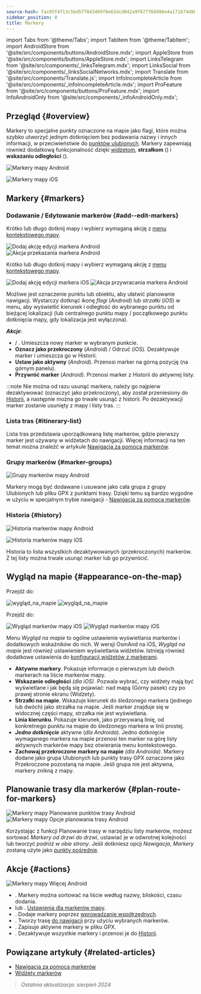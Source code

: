 ```yaml
---
source-hash: fac05f4f13c5bd5f7843d69f6e63dcd842a9f677768496e4a171674d0bf80050
sidebar_position: 8
title: Markery
---
```

import Tabs from '@theme/Tabs';
import TabItem from '@theme/TabItem';
import AndroidStore from '@site/src/components/buttons/AndroidStore.mdx';
import AppleStore from '@site/src/components/buttons/AppleStore.mdx';
import LinksTelegram from '@site/src/components/_linksTelegram.mdx';
import LinksSocial from '@site/src/components/_linksSocialNetworks.mdx';
import Translate from '@site/src/components/Translate.js';
import InfoIncompleteArticle from '@site/src/components/_infoIncompleteArticle.mdx';
import ProFeature from '@site/src/components/buttons/ProFeature.mdx';
import InfoAndroidOnly from '@site/src/components/_infoAndroidOnly.mdx';


## Przegląd {#overview}

Markery to specjalne punkty oznaczone na mapie jako flagi, które można szybko utworzyć jednym dotknięciem bez podawania nazwy i innych informacji, w przeciwieństwie do [punktów ulubionych](./favorites.md). Markery zapewniają również dodatkową funkcjonalność dzięki [widżetom](../widgets/markers.md), **strzałkom** (<Translate android="true" ids="show_arrows_on_the_map"/>) i **wskazaniu odległości** (<Translate android="true" ids="show_direction"/>).

<Tabs groupId="operating-systems" queryString="current-os">

<TabItem value="android" label="Android">

![Markery mapy Android](@site/static/img/map/map_markers_android.png)

</TabItem>

<TabItem value="ios" label="iOS">

![Markery mapy iOS](@site/static/img/map/map_markers_ios.png)

</TabItem>

</Tabs>

## Markery {#markers}

### Dodawanie / Edytowanie markerów {#add--edit-markers}

<Tabs groupId="operating-systems" queryString="current-os">

<TabItem value="android" label="Android">

Krótko lub długo dotknij mapy i wybierz wymaganą akcję z [menu kontekstowego mapy](../map/map-context-menu.md#add--edit-marker).

![Dodaj akcję edycji markera Android](@site/static/img/map/add_marker_android.png) ![Akcja przekazania markera Android](@site/static/img/map/action_pass_marker_android.png)

</TabItem>

<TabItem value="ios" label="iOS">

Krótko lub długo dotknij mapy i wybierz wymaganą akcję z [menu kontekstowego mapy](../map/map-context-menu.md#add--edit-marker).

![Dodaj akcję edycji markera iOS](@site/static/img/map/add_marker_ios.png) ![Akcja przywracania markera Android](@site/static/img/map/action_restore_marker_android.png)

</TabItem>

</Tabs>

Możliwe jest oznaczenie punktu lub obiektu, aby ułatwić planowanie nawigacji. Wystarczy dotknąć ikonę *flagi* (*Android*) lub *strzałki* (*iOS*) w menu, aby wyświetlić kierunek i odległość do wybranego punktu od bieżącej lokalizacji (lub centralnego punktu mapy / początkowego punktu dotknięcia mapy, gdy lokalizacja jest wyłączona).

***Akcje***:

- **<Translate android="true" ids="shared_string_marker"/>** / **<Translate android="true" ids="edit_map_marker"/>**. Umieszcza nowy marker w wybranym punkcie.
- **Oznacz jako przekroczony** (*Android*) / Odrzuć (iOS). Dezaktywuje marker i umieszcza go w Historii.
- **Ustaw jako aktywny** (*Android*). Przenosi marker na górną pozycję (na górnym panelu).
- **Przywróć marker** (*Android*). Przenosi marker z Historii do aktywnej listy.

:::note
Nie można od razu usunąć markera, należy go najpierw dezaktywować (oznaczyć jako przekroczony), aby został przeniesiony do [Historii](#history), a następnie można go trwale usunąć z historii. Po dezaktywacji marker zostanie usunięty z mapy i listy tras.
:::


<!--
### Add Favorites to Map Markers {#add-favorites-to-map-markers}

<InfoAndroidOnly/>

![Favorites folder functions android](@site/static/img/personal/favorites_folder_functions_android.png)

You can add to or remove your favorites from [Map markers list](../personal/markers.md).
Tap &#8942; button (**Android**) opens special functions for a chosen Favorite folder (group).

**Functions for Favorite folder:**
- &nbsp;<Translate android="true" ids="shared_string_add_to_map_markers"/>  or <Translate android="true" ids="remove_from_map_markers"/>.
- Add or remove all Favorite points from a folder in [Map markers list](../personal/markers.md).
-->


### Lista tras {#itinerary-list}

Lista tras przedstawia uporządkowaną listę markerów, gdzie pierwszy marker jest używany w widżetach do nawigacji. Więcej informacji na ten temat można znaleźć w artykule [Nawigacja za pomocą markerów](../navigation/setup/markers-navigation.md#itinerary-list).

### Grupy markerów {#marker-groups}

<InfoAndroidOnly />

![Grupy markerów mapy Android](@site/static/img/personal/markers/map_markers_groups_add_android.png)

Markery mogą być dodawane i usuwane jako cała grupa z grupy Ulubionych lub pliku GPX z punktami trasy. Dzięki temu są bardzo wygodne w użyciu w specjalnym trybie nawigacji - [Nawigacja za pomocą markerów](../navigation/setup/markers-navigation.md#add-group-of-favorite).

### Historia {#history}

<Tabs groupId="operating-systems" queryString="current-os">

<TabItem value="android" label="Android">

![Historia markerów mapy Android](@site/static/img/personal/markers/map_markers_history_android.png)

</TabItem>

<TabItem value="ios" label="iOS">

![Historia markerów mapy iOS](@site/static/img/personal/markers/map_markers_history_ios.png)

</TabItem>

</Tabs>

Historia to lista wszystkich dezaktywowanych (przekroczonych) markerów. Z tej listy można trwale usunąć marker lub go przywrócić.


## Wygląd na mapie {#appearance-on-the-map}

<Tabs groupId="operating-systems" queryString="current-os">

<TabItem value="android" label="Android">

Przejdź do: *<Translate android="true" ids="shared_string_menu,map_markers_item,shared_string_more_without_dots,appearance_on_the_map"/>*

![wygląd_na_mapie](@site/static/img/widgets/appearence_on_the_map-01.png) ![wygląd_na_mapie](@site/static/img/widgets/appearence_on_the_map-02.png)

</TabItem>

<TabItem value="ios" label="iOS">

Przejdź do: *<Translate ios="true" ids="shared_string_menu,map_markers,appearance_on_map"/>*

![Wygląd markerów mapy iOS](@site/static/img/widgets/map_markers_appearance_ios-01.png) ![Wygląd markerów mapy iOS](@site/static/img/widgets/map_markers_appearance_ios-02.png)

</TabItem>

</Tabs>

Menu *Wygląd na mapie* to ogólne ustawienie wyświetlania markerów i dodatkowych wskaźników do nich.
W wersji OsmAnd na iOS, *Wygląd na mapie* jest również ustawieniem wyświetlania widżetów. Istnieją również dodatkowe ustawienia do [konfiguracji widżetów z markerami](../widgets/markers.md#configure-marker-widgets).

- **Aktywne markery**. Pokazuje informacje o pierwszym lub dwóch markerach na liście markerów mapy.
- **Wskazanie odległości** *(dla iOS)*. Pozwala wybrać, czy widżety mają być wyświetlane i jak będą się pojawiać: nad mapą (Górny pasek) czy po prawej stronie ekranu (Widżety).
- **Strzałki na mapie**. Wskazuje kierunek do śledzonego markera (jednego lub dwóch) jako strzałka na mapie. Jeśli marker znajduje się w widocznej części mapy, strzałka nie jest wyświetlana.
- **Linia kierunku**. Pokazuje kierunek, jako przerywaną linię, od konkretnego punktu na mapie do śledzonego markera w linii prostej.
- ***Jedno dotknięcie*** aktywne (*dla Androida*). Jedno dotknięcie wymaganego markera na mapie przenosi ten marker na górę listy aktywnych markerów mapy bez otwierania menu kontekstowego.
- **Zachowaj przekroczone markery na mapie** *(dla Androida)*. Markery dodane jako grupa Ulubionych lub punkty trasy GPX oznaczone jako Przekroczone pozostaną na mapie. Jeśli grupa nie jest aktywna, markery znikną z mapy.


## Planowanie trasy dla markerów {#plan-route-for-markers}

<InfoAndroidOnly />

*<Translate android="true" ids="shared_string_menu,map_markers,shared_string_more_without_dots,plan_route"/>*

![Markery mapy Planowanie punktów trasy Android](@site/static/img/personal/markers/map_markers_plan_route_points_android.png) ![Markery mapy Opcje planowania trasy Android](@site/static/img/personal/markers/map_markers_plan_route_options_android.png)

Korzystając z funkcji Planowanie trasy w narzędziu listy markerów, możesz sortować *Markery* *od drzwi do drzwi*, ustawiać je w odwrotnej kolejności lub tworzyć *podróż w obie strony*. Jeśli dotkniesz opcji *Nawigacja*, *Markery* zostaną użyte jako [punkty pośrednie](../navigation/setup/route-navigation.md#intermediate-destinations).


## Akcje {#actions}

<InfoAndroidOnly />

![Markery mapy Więcej Android](@site/static/img/personal/markers/map_markers_more_android.png)

- **<Translate android="true" ids="sort_by"/>**. Markery można sortować na liście według nazwy, bliskości, czasu dodania.
- **<Translate android="true" ids="appearance_on_the_map"/>** lub **<Translate ios="true" ids="shared_string_appearance"/>**. [Ustawienia dla markerów mapy](#appearance-on-the-map).
- **<Translate android="true" ids="coordinate_input"/>**. Dodaje markery poprzez [wprowadzanie współrzędnych](../plan-route/coordinate-input.md).
- **<Translate android="true" ids="plan_route"/>**. Tworzy trasę [do nawigacji](../navigation/setup/markers-navigation.md) przy użyciu wybranych markerów.
- **<Translate android="true" ids="marker_save_as_track"/>**. Zapisuje aktywne markery w pliku GPX.
- **<Translate android="true" ids="move_all_to_history"/>**. Dezaktywuje wszystkie markery i przenosi je do [Historii](#history).


## Powiązane artykuły {#related-articles}

- [Nawigacja za pomocą markerów](../navigation/setup/markers-navigation.md)
- [Widżety markerów](../widgets/markers.md)

> *Ostatnia aktualizacja: sierpień 2024*